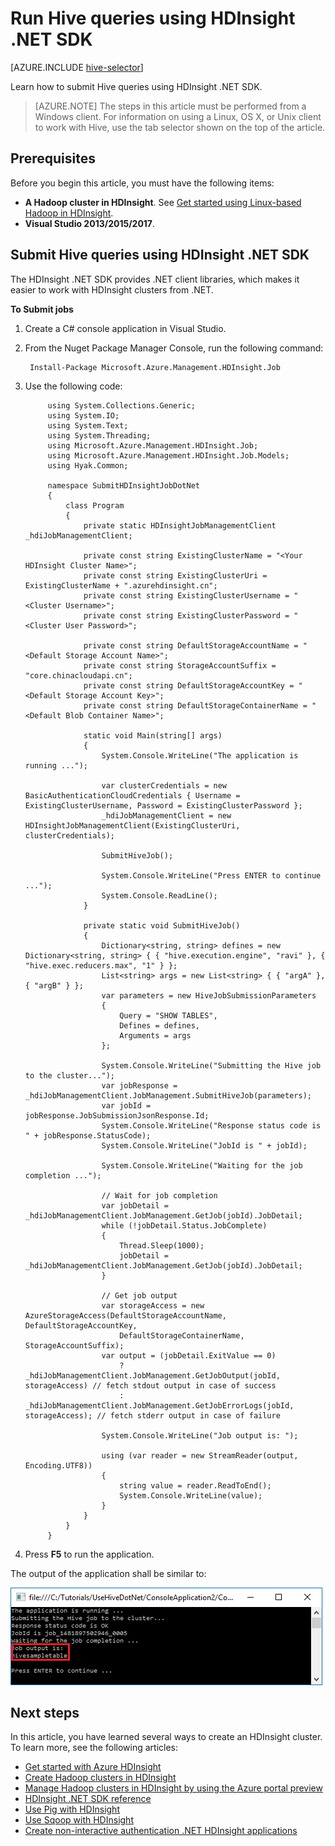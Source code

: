 <properties
    pageTitle="Run Hive queries using HDInsight .NET SDK | Azure"
    description="Learn how to submit Hadoop jobs to Azure HDInsight Hadoop using HDInsight .NET SDK."
    editor="cgronlun"
    manager="jhubbard"
    services="hdinsight"
    documentationcenter=""
    tags="azure-portal"
    author="mumian" />
<tags
    ms.assetid="4e291890-f8b4-426c-b5e8-d4fd512ff042"
    ms.service="hdinsight"
    ms.workload="big-data"
    ms.tgt_pltfrm="na"
    ms.devlang="na"
    ms.topic="article"
    ms.date="03/03/2017"
    wacn.date=""
    ms.author="jgao" />

# Run Hive queries using HDInsight .NET SDK
[AZURE.INCLUDE [hive-selector](../../includes/hdinsight-selector-use-hive.md)]

Learn how to submit Hive queries using HDInsight .NET SDK.

> [AZURE.NOTE]
> The steps in this article must be performed from a Windows client. For information on using a Linux, OS X, or Unix client to work with Hive, use the tab selector shown on the top of the article.
> 
> 

## Prerequisites
Before you begin this article, you must have the following items:

* **A Hadoop cluster in HDInsight**. See [Get started using Linux-based Hadoop in HDInsight](/documentation/articles/hdinsight-use-sqoop/#create-cluster-and-sql-database).
* **Visual Studio 2013/2015/2017**.

## Submit Hive queries using HDInsight .NET SDK
The HDInsight .NET SDK provides .NET client libraries, which makes it easier to work with HDInsight clusters from .NET. 

**To Submit jobs**

1. Create a C# console application in Visual Studio.
2. From the Nuget Package Manager Console, run the following command:
   
        Install-Package Microsoft.Azure.Management.HDInsight.Job
3. Use the following code:

            using System.Collections.Generic;
            using System.IO;
            using System.Text;
            using System.Threading;
            using Microsoft.Azure.Management.HDInsight.Job;
            using Microsoft.Azure.Management.HDInsight.Job.Models;
            using Hyak.Common;
   
            namespace SubmitHDInsightJobDotNet
            {
                class Program
                {
                    private static HDInsightJobManagementClient _hdiJobManagementClient;
   
                    private const string ExistingClusterName = "<Your HDInsight Cluster Name>";
                    private const string ExistingClusterUri = ExistingClusterName + ".azurehdinsight.cn";
                    private const string ExistingClusterUsername = "<Cluster Username>";
                    private const string ExistingClusterPassword = "<Cluster User Password>";
   
                    private const string DefaultStorageAccountName = "<Default Storage Account Name>";
                    private const string StorageAccountSuffix = "core.chinacloudapi.cn";
                    private const string DefaultStorageAccountKey = "<Default Storage Account Key>";
                    private const string DefaultStorageContainerName = "<Default Blob Container Name>";
   
                    static void Main(string[] args)
                    {
                        System.Console.WriteLine("The application is running ...");
   
                        var clusterCredentials = new BasicAuthenticationCloudCredentials { Username = ExistingClusterUsername, Password = ExistingClusterPassword };
                        _hdiJobManagementClient = new HDInsightJobManagementClient(ExistingClusterUri, clusterCredentials);
   
                        SubmitHiveJob();
   
                        System.Console.WriteLine("Press ENTER to continue ...");
                        System.Console.ReadLine();
                    }
   
                    private static void SubmitHiveJob()
                    {
                        Dictionary<string, string> defines = new Dictionary<string, string> { { "hive.execution.engine", "ravi" }, { "hive.exec.reducers.max", "1" } };
                        List<string> args = new List<string> { { "argA" }, { "argB" } };
                        var parameters = new HiveJobSubmissionParameters
                        {
                            Query = "SHOW TABLES",
                            Defines = defines,
                            Arguments = args
                        };
   
                        System.Console.WriteLine("Submitting the Hive job to the cluster...");
                        var jobResponse = _hdiJobManagementClient.JobManagement.SubmitHiveJob(parameters);
                        var jobId = jobResponse.JobSubmissionJsonResponse.Id;
                        System.Console.WriteLine("Response status code is " + jobResponse.StatusCode);
                        System.Console.WriteLine("JobId is " + jobId);
   
                        System.Console.WriteLine("Waiting for the job completion ...");
   
                        // Wait for job completion
                        var jobDetail = _hdiJobManagementClient.JobManagement.GetJob(jobId).JobDetail;
                        while (!jobDetail.Status.JobComplete)
                        {
                            Thread.Sleep(1000);
                            jobDetail = _hdiJobManagementClient.JobManagement.GetJob(jobId).JobDetail;
                        }
   
                        // Get job output
                        var storageAccess = new AzureStorageAccess(DefaultStorageAccountName, DefaultStorageAccountKey,
                            DefaultStorageContainerName, StorageAccountSuffix);
                        var output = (jobDetail.ExitValue == 0)
                            ? _hdiJobManagementClient.JobManagement.GetJobOutput(jobId, storageAccess) // fetch stdout output in case of success
                            : _hdiJobManagementClient.JobManagement.GetJobErrorLogs(jobId, storageAccess); // fetch stderr output in case of failure
   
                        System.Console.WriteLine("Job output is: ");
   
                        using (var reader = new StreamReader(output, Encoding.UTF8))
                        {
                            string value = reader.ReadToEnd();
                            System.Console.WriteLine(value);
                        }
                    }
                }
            }

4. Press **F5** to run the application.

The output of the application shall be similar to:

![HDInsight Hadoop Hive job output](./media/hdinsight-hadoop-use-hive-dotnet-sdk/hdinsight-hadoop-use-hive-net-sdk-output.png)

## Next steps
In this article, you have learned several ways to create an HDInsight cluster. To learn more, see the following articles:

* [Get started with Azure HDInsight][hdinsight-get-started]
* [Create Hadoop clusters in HDInsight][hdinsight-provision]
* [Manage Hadoop clusters in HDInsight by using the Azure portal preview](/documentation/articles/hdinsight-administer-use-management-portal/)
* [HDInsight .NET SDK reference](https://msdn.microsoft.com/zh-cn/library/mt271028.aspx)
* [Use Pig with HDInsight](/documentation/articles/hdinsight-use-pig/)
* [Use Sqoop with HDInsight](/documentation/articles/hdinsight-use-sqoop-mac-linux/)
* [Create non-interactive authentication .NET HDInsight applications](/documentation/articles/hdinsight-create-non-interactive-authentication-dotnet-applications/)

[hdinsight-provision]: /documentation/articles/hdinsight-provision-clusters/
[hdinsight-get-started]: /documentation/articles/hdinsight-hadoop-linux-tutorial-get-started/